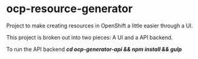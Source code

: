 # ocp-resource-generator
Project to make creating resources in OpenShift a little easier through a UI. 

This project is broken out into two pieces: A UI and a API backend.

To run the API backend ***cd ocp-generator-api && npm install && gulp***
 
